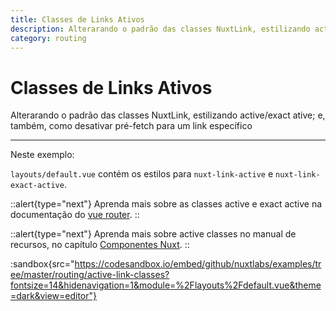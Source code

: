 ```yaml
---
title: Classes de Links Ativos
description: Alterarando o padrão das classes NuxtLink, estilizando active/exact ative; e, também, como desativar pré-fetch para um link específico
category: routing
---
```


# Classes de Links Ativos

Alterarando o padrão das classes NuxtLink, estilizando active/exact ative; e, também, como desativar pré-fetch para um link específico

---

Neste exemplo:

`layouts/default.vue` contém os estilos para `nuxt-link-active` e `nuxt-link-exact-active`.

::alert{type="next"}
Aprenda mais sobre as classes active e exact active na documentação do [vue router](https://router.vuejs.org/api/#exact-active-class).
::

::alert{type="next"}
Aprenda mais sobre active classes no manual de recursos, no capítulo [Componentes Nuxt](/docs/features/nuxt-components#link-classes).
::

:sandbox{src="https://codesandbox.io/embed/github/nuxtlabs/examples/tree/master/routing/active-link-classes?fontsize=14&hidenavigation=1&module=%2Flayouts%2Fdefault.vue&theme=dark&view=editor"}
